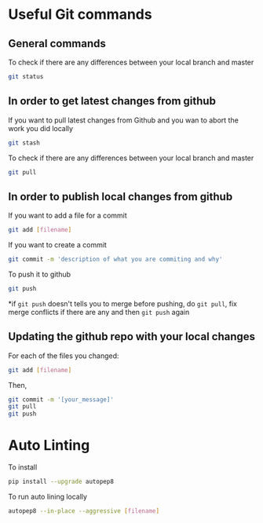 # Useful Git commands

## General commands

To check if there are any differences between your local branch and master
```bash
git status
```

## In order to get latest changes from github

If you want to pull latest changes from Github and you wan to abort the work you did locally
```bash
git stash
```

To check if there are any differences between your local branch and master
```bash
git pull
```

## In order to publish local changes from github

If you want to add a file for a commit 
```bash
git add [filename]
```

If you want to create a commit
```bash
git commit -m 'description of what you are commiting and why'
```

To push it to github
```bash
git push
```

*if `git push` doesn't tells you to merge before pushing, do `git pull`, fix merge conflicts if there are any and then `git push` again


## Updating the github repo with your local changes

For each of the files you changed:
```bash
git add [filename]
```

Then,
```bash
git commit -m '[your_message]'
git pull
git push
```


# Auto Linting

To install
```bash
pip install --upgrade autopep8
```

To run auto lining locally
```bash
autopep8 --in-place --aggressive [filename]
```

